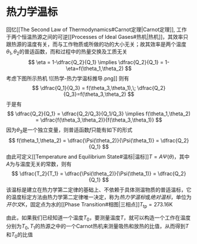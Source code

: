 # 热力学温标
回忆[[The Second Law of Thermodynamics#Carnot定理|Carnot定理]], 工作于两个恒温热源之间的可逆[[Processes of Ideal Gases#热机|热机]]，其效率只跟热源的温度有关，而与工作物质或所做的功的大小无关；故其效率是两个温度$\theta_1,\theta_2$的普适函数，而和过程中的热量交换及工质无关
$$
\eta = 1-\dfrac{Q_2}{Q_1} \implies \dfrac{Q_2}{Q_1} = 1-\eta=f(\theta_1,\theta_2)
$$
考虑下图所示热机
![[热学-热力学温标推导.png]]
则有
$$
\dfrac{Q_1}{Q_3} = f(\theta_3,\theta_1),\; \dfrac{Q_2}{Q_3}=f(\theta_3,\theta_2)
$$
于是有
$$
\dfrac{Q_2}{Q_1} = \dfrac{Q_2/Q_3}{Q_1/Q_3} \implies f(\theta_1,\theta_2) = \dfrac{f(\theta_3,\theta_2)}{f(\theta_3,\theta_1)}
$$
因为$\theta_3$是一个独立变量，则普适函数$f$只能有如下的形式
$$
f(\theta_1,\theta_2) = \dfrac{\Psi(\theta_2)}{\Psi(\theta_1)} = \dfrac{Q_2}{Q_1}
$$
由此可定义[[Temperature and Equilibrium State#温标|温标]]$T = A\Psi(\theta)$，其中$A$为与温度无关的常数，则有
$$
\dfrac{T_2}{T_1} = \dfrac{\Psi(\theta_2)}{\Psi(\theta_1)} = \dfrac{Q_2}{Q_1}
$$
该温标是建立在热力学第二定律的基础上、不依赖于具体测温物质的普适温标，它的温度标定方法由热力学第二定律唯一决定，称为*热力学温标*或*绝对温标*，单位为*开尔文*$\mathrm{K}$，固定点为水的[[Phase Transition#相图|三相点]]$T_{\text{tp}} = 273.16\mathrm{K}$

由此，如果我们已经知道一个温度$T_0$，要测量温度$T$，就可以构造一个工作在温度分别为$T_0,T_1$的热源之中的一个Carnot热机来测量吸热和放热的比值，从而得到$T$和$T_0$的比值
